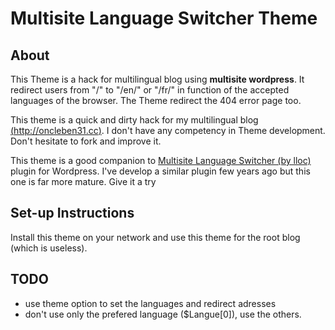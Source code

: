 Multisite Language Switcher Theme
=================================

About
-----

This Theme is a hack for multilingual blog using **multisite wordpress**. It redirect users from "/" to "/en/" or "/fr/" in function of the accepted languages of the browser.
The Theme redirect the 404 error page too.

This theme is a quick and dirty hack for my multilingual blog [(http://oncleben31.cc)](http://oncleben31.cc). I don't have any competency in Theme development. 
Don't hesitate to fork and improve it.

This theme is a good companion to [Multisite Language Switcher (by lloc)](https://github.com/lloc/Multisite-Language-Switcher) plugin for Wordpress. I've develop a similar plugin few years ago but this one is far more mature. Give it a try

Set-up Instructions
-------------------

Install this theme on your network and use this theme for the root blog (which is useless).

TODO
----
* use theme option to set the languages and redirect adresses
* don't use only the prefered language ($Langue[0]), use the others.